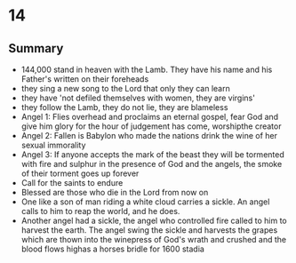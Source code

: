 # 14
## Summary
+ 144,000 stand in heaven with the Lamb. They have his name and his Father's written on their foreheads
+ they sing a new song to the Lord that only they can learn
+ they have 'not defiled themselves with women, they are virgins'
+ they follow the Lamb, they do not lie, they are blameless
+ Angel 1: Flies overhead and proclaims an eternal gospel, fear God and give him glory for the hour of judgement has come, worshipthe creator
+ Angel 2: Fallen is Babylon who made the nations drink the wine of her sexual immorality
+ Angel 3: If anyone accepts the mark of the beast they will be tormented with fire and sulphur in the presence of God and the angels, the smoke of their torment goes up forever
+ Call for the saints to endure
+ Blessed are those who die in the Lord from now on
+ One like a son of man riding a white cloud carries a sickle. An angel calls to him to reap the world, and he does.
+ Another angel had a sickle, the angel who controlled fire called to him to harvest the earth. The angel swing the sickle and harvests the grapes which are thown into the winepress of God's wrath and crushed and the blood flows highas a horses bridle for 1600 stadia
